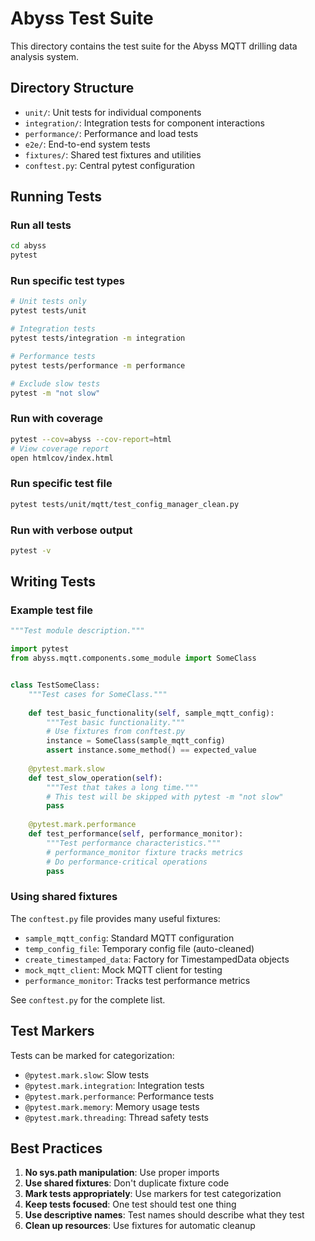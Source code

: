 # Abyss Test Suite

This directory contains the test suite for the Abyss MQTT drilling data analysis system.

## Directory Structure

- `unit/`: Unit tests for individual components
- `integration/`: Integration tests for component interactions  
- `performance/`: Performance and load tests
- `e2e/`: End-to-end system tests
- `fixtures/`: Shared test fixtures and utilities
- `conftest.py`: Central pytest configuration

## Running Tests

### Run all tests
```bash
cd abyss
pytest
```

### Run specific test types
```bash
# Unit tests only
pytest tests/unit

# Integration tests
pytest tests/integration -m integration

# Performance tests
pytest tests/performance -m performance

# Exclude slow tests
pytest -m "not slow"
```

### Run with coverage
```bash
pytest --cov=abyss --cov-report=html
# View coverage report
open htmlcov/index.html
```

### Run specific test file
```bash
pytest tests/unit/mqtt/test_config_manager_clean.py
```

### Run with verbose output
```bash
pytest -v
```

## Writing Tests

### Example test file
```python
"""Test module description."""

import pytest
from abyss.mqtt.components.some_module import SomeClass


class TestSomeClass:
    """Test cases for SomeClass."""
    
    def test_basic_functionality(self, sample_mqtt_config):
        """Test basic functionality."""
        # Use fixtures from conftest.py
        instance = SomeClass(sample_mqtt_config)
        assert instance.some_method() == expected_value
    
    @pytest.mark.slow
    def test_slow_operation(self):
        """Test that takes a long time."""
        # This test will be skipped with pytest -m "not slow"
        pass
    
    @pytest.mark.performance
    def test_performance(self, performance_monitor):
        """Test performance characteristics."""
        # performance_monitor fixture tracks metrics
        # Do performance-critical operations
        pass
```

### Using shared fixtures

The `conftest.py` file provides many useful fixtures:

- `sample_mqtt_config`: Standard MQTT configuration
- `temp_config_file`: Temporary config file (auto-cleaned)
- `create_timestamped_data`: Factory for TimestampedData objects
- `mock_mqtt_client`: Mock MQTT client for testing
- `performance_monitor`: Tracks test performance metrics

See `conftest.py` for the complete list.

## Test Markers

Tests can be marked for categorization:

- `@pytest.mark.slow`: Slow tests
- `@pytest.mark.integration`: Integration tests
- `@pytest.mark.performance`: Performance tests
- `@pytest.mark.memory`: Memory usage tests
- `@pytest.mark.threading`: Thread safety tests

## Best Practices

1. **No sys.path manipulation**: Use proper imports
2. **Use shared fixtures**: Don't duplicate fixture code
3. **Mark tests appropriately**: Use markers for test categorization
4. **Keep tests focused**: One test should test one thing
5. **Use descriptive names**: Test names should describe what they test
6. **Clean up resources**: Use fixtures for automatic cleanup